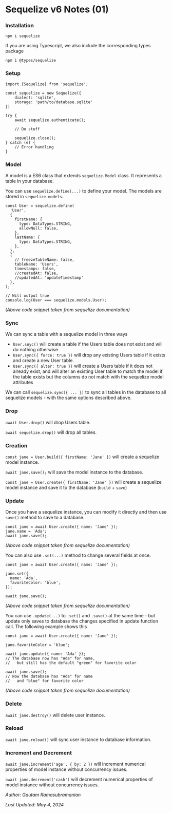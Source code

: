 # Sequelize v6 Notes (01)

### Installation

```
npm i sequelize
```

If you are using Typescript, we also include the corresponding types package

```
npm i @types/sequelize
```

### Setup

```
import {Sequelize} from 'sequelize';

const sequelize = new Sequelize({
    dialect: 'sqlite',
    storage: 'path/to/database.sqlite'
})

try {
    await sequelize.authenticate();

    // Do stuff

    sequelize.close();
} catch (e) {
    // Error handling
}
```

### Model

A model is a ES6 class that extends `sequelize.Model` class. It represents a table in your database.

You can use `sequelize.define(...)` to define your model. The models are stored in `sequelize.models`.

```
const User = sequelize.define(
  'User',
  {
    firstName: {
      type: DataTypes.STRING,
      allowNull: false,
    },
    lastName: {
      type: DataTypes.STRING,
    },
  },
  {
    // freezeTableName: false,
    tableName: 'Users',
    timestamps: false,
    //createdAt: false,
    //updatedAt: 'updateTimestamp'
  },
);

// Will output true
console.log(User === sequelize.models.User);
```

_(Above code snippet taken from sequelize documentation)_

### Sync

We can sync a table with a sequelize model in three ways

- `User.snyc()` will create a table if the Users table does not exist and will do nothing otherwise
- `User.sync({ force: true })` will drop any existing Users table if it exists and create a new User table.
- `User.sync({ alter: true })` will create a Users table if it does not already exist, and will alter an existing User table to match the model if the table exists but the columns do not match with the sequelize model attributes

We can call `sequelize.sync({ ... })` to sync all tables in the database to all sequelize models - with the same options described above.

### Drop

`await User.drop()` will drop Users table.

`await sequelize.drop()` will drop all tables.

### Creation

`const jane = User.build({ firstName: 'Jane' })` will create a sequelize model instance.

`await jane.save();` will save the model instance to the database.

`const jane = User.create({ firstName: 'Jane' })` will create a sequelize model instance and save it to the database (`build` + `save`)

### Update

Once you have a sequelize instance, you can modify it directly and then use `save()` method to save to a database.

```
const jane = await User.create({ name: 'Jane' });
jane.name = 'Ada';
await jane.save();

```

_(Above code snippet taken from sequelize documentation)_

You can also use `.set(...)` method to change several fields at once.

```
const jane = await User.create({ name: 'Jane' });

jane.set({
  name: 'Ada',
  favoriteColor: 'blue',
});

await jane.save();

```

_(Above code snippet taken from sequelize documentation)_

You can use `.update(...)` to `.set()` and `.save()` at the same time - but update only saves to database the changes specified in update function call. The following example shows this

```
const jane = await User.create({ name: 'Jane' });

jane.favoriteColor = 'blue';

await jane.update({ name: 'Ada' });
// The database now has "Ada" for name,
//   but still has the default "green" for favorite color

await jane.save();
// Now the database has "Ada" for name
//   and "blue" for favorite color
```

_(Above code snippet taken from sequelize documentation)_

### Delete

`await jane.destroy()` will delete user instance.

### Reload

`await jane.reload()` will sync user instance to database information.

### Increment and Decrement

`await jane.increment('age', { by: 2 })` will increment numerical properties of model instance without concurrency issues.

`await jane.decrement('cash')` will decrement numerical properties of model instance without concurrency issues.

_Author: Gautam Ramasubramanian_

_Last Updated: May 4, 2024_
